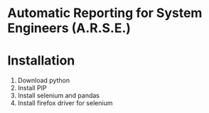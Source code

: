 # Automatic Reporting for System Engineers (A.R.S.E.)


# Installation

1) Download python
2) Install PIP
3) Install selenium and pandas
4) Install firefox driver for selenium